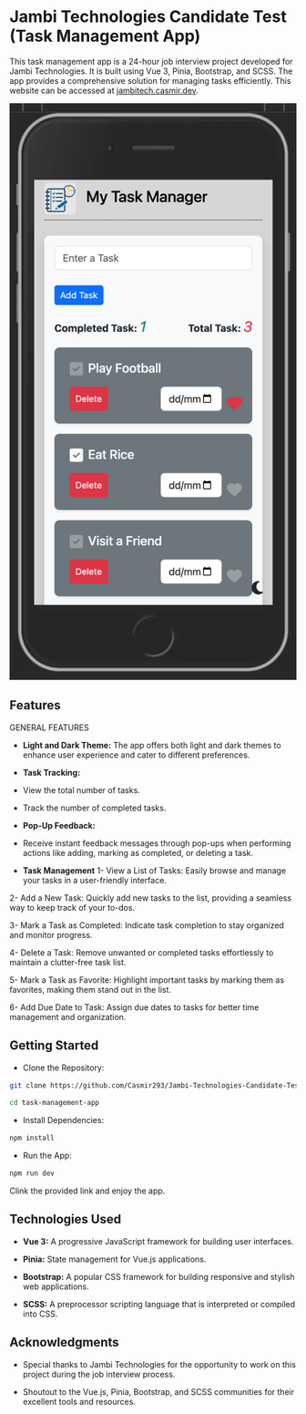 # Jambi Technologies Candidate Test (Task Management App)

This task management app is a 24-hour job interview project developed for Jambi Technologies. It is built using Vue 3, Pinia, Bootstrap, and SCSS. The app provides a comprehensive solution for managing tasks efficiently. This website can be accessed at [jambitech.casmir.dev](https://jambitech.casmir.dev).

![Task Manager](/jambitech.png)

## Features

GENERAL FEATURES

- **Light and Dark Theme:** The app offers both light and dark themes to enhance user experience and cater to different preferences.

- **Task Tracking:**

- View the total number of tasks.
- Track the number of completed tasks.

- **Pop-Up Feedback:**

- Receive instant feedback messages through pop-ups when performing actions like adding, marking as completed, or deleting a task.

- **Task Management**
  1- View a List of Tasks: Easily browse and manage your tasks in a user-friendly interface.

2- Add a New Task: Quickly add new tasks to the list, providing a seamless way to keep track of your to-dos.

3- Mark a Task as Completed: Indicate task completion to stay organized and monitor progress.

4- Delete a Task: Remove unwanted or completed tasks effortlessly to maintain a clutter-free task list.

5- Mark a Task as Favorite: Highlight important tasks by marking them as favorites, making them stand out in the list.

6- Add Due Date to Task: Assign due dates to tasks for better time management and organization.

## Getting Started

- Clone the Repository:

```sh
git clone https://github.com/Casmir293/Jambi-Technologies-Candidate-Test.git
```

```sh
cd task-management-app
```

- Install Dependencies:

```sh
npm install
```

- Run the App:

```sh
npm run dev
```

Clink the provided link and enjoy the app.

## Technologies Used

- **Vue 3:** A progressive JavaScript framework for building user interfaces.

- **Pinia:** State management for Vue.js applications.

- **Bootstrap:** A popular CSS framework for building responsive and stylish web applications.

- **SCSS:** A preprocessor scripting language that is interpreted or compiled into CSS.

## Acknowledgments

- Special thanks to Jambi Technologies for the opportunity to work on this project during the job interview process.

- Shoutout to the Vue.js, Pinia, Bootstrap, and SCSS communities for their excellent tools and resources.
